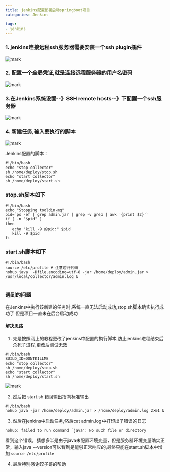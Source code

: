 ```yaml
---
title: jenkins配置部署启动springboot项目
categories: Jenkins

tags:
- jenkins
---
```


### 1. jenkins连接远程ssh服务器需要安装一个ssh plugin插件
![mark](http://blog.nilaile.cn/blog/20190611/sNQOB7HX5xgK.png)

### 2. 配置一个全局凭证,就是连接远程服务器的用户名密码
![mark](http://blog.nilaile.cn/blog/20190611/J2v35kKCBQAg.png)

### 3.在Jenkins系统设置--》SSH remote hosts--》下配置一个ssh服务器
![mark](http://blog.nilaile.cn/blog/20190611/FiMYqpScLXsv.png)

### 4. 新建任务,输入要执行的脚本
![mark](http://blog.nilaile.cn/blog/20190611/woWNtKXfa6V2.png)

Jenkins配置的脚本：
```
#!/bin/bash
echo "stop collector"
sh /home/deploy/stop.sh
echo "start collector"
sh /home/deploy/start.sh
```

### stop.sh脚本如下
```
#!/bin/bash
echo "Stopping tooldin-mq"
pid=`ps -ef | grep admin.jar | grep -v grep | awk '{print $2}'`
if [ -n "$pid" ]
then
   echo "kill -9 的pid:" $pid
   kill -9 $pid
fi
```


### start.sh脚本如下
```
#!/bin/bash
source /etc/profile # 注意这行代码
nohup java  -Dfile.encoding=utf-8 -jar /home/deploy/admin.jar > /usr/local/collector/admin.log &


```


### 遇到的问题
在Jenkins中执行该新建的任务时,系统一直无法启动成功,stop.sh脚本确实执行成功了
但是项目一直未在后台启动成功

#### 解决思路
1. 先是按照网上的教程更改了jenkins中配置的执行脚本,防止jenkins进程结束后杀死子进程,更改后测试无效
```
#!/bin/bash
BUILD_ID=DONTKILLME
echo "stop collector"
sh /home/deploy/stop.sh
echo "start collector"
sh /home/deploy/start.sh
```
![mark](http://blog.nilaile.cn/blog/20190611/qlrYXcTwC80C.png)

2. 然后把 start.sh 错误输出指向标准输出
```
#!/bin/bash
nohup java -jar /home/deploy/admin.jar > /home/deploy/admin.log 2>&1 &

```

3. 然后在jenkins中启动任务,然后cat admin.log中打印出了错误的日志

```
nohup: failed to run command `java': No such file or directory
```

看到这个错误，猜想多半是由于java未配置环境变量，但是服务器环境变量确实正常，输入java --version可以看到是能够正常响应的,最终只能在start.sh脚本中增加 `source /etc/profile`


4. 最后特别感谢饺子哥的帮助


